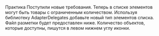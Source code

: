 Практика
Поступили новые требования. Теперь в списке элементов могут быть товары с ограниченным количеством. 
Используя библиотеку AdapterDelegates добавьте новый тип элементов списка. Файл разметки будет предоставлен ниже.
Количество объектов, которые доступны, пишутся в левом нижнем углу иконки.
